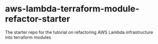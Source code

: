 # aws-lambda-terraform-module-refactor-starter
The starter repo for the tutorial on refactoring AWS Lambda infrastructure into terraform modules

